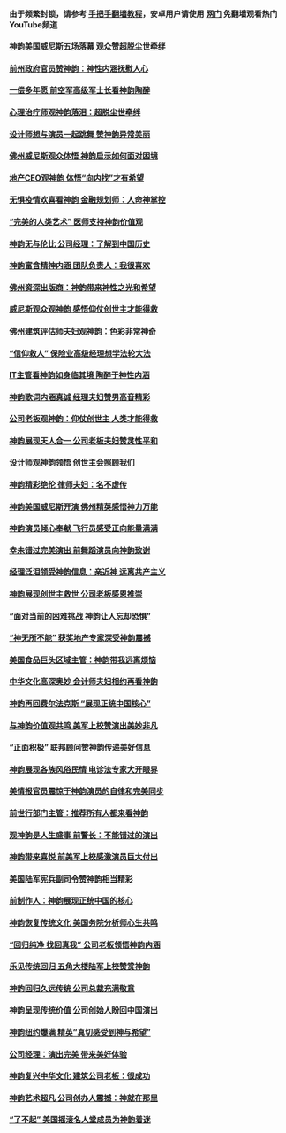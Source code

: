#### 由于频繁封锁，请参考 [手把手翻墙教程](https://github.com/gfw-breaker/guides/wiki/)，安卓用户请使用 [网门](https://github.com/gfw-breaker/nogfw/blob/master/dl.md?t=02171400) 免翻墙观看热门YouTube频道 

#### [神韵美国威尼斯五场落幕 观众赞超脱尘世牵绊](../pages/nf1299941/n11945933.md?t=02171400) 

#### [前州政府官员赞神韵：神性内涵抚慰人心](../pages/nf1299941/n11945907.md?t=02171400) 

#### [一偿多年愿  前空军高级军士长看神韵陶醉](../pages/nf1299941/n11945774.md?t=02171400) 

#### [心理治疗师观神韵落泪：超脱尘世牵绊](../pages/nf1299941/n11945645.md?t=02171400) 

#### [设计师想与演员一起跳舞 赞神韵异常美丽](../pages/nf1299941/n11945630.md?t=02171400) 

#### [佛州威尼斯观众体悟 神韵启示如何面对困境](../pages/nf1299941/n11943563.md?t=02171400) 

#### [地产CEO观神韵 体悟“向内找”才有希望](../pages/nf1299941/n11942927.md?t=02171400) 

#### [无惧疫情欢喜看神韵 金融规划师：人命神掌控](../pages/nf1299941/n11943431.md?t=02171400) 

#### [“完美的人类艺术” 医师支持神韵价值观](../pages/nf1299941/n11943039.md?t=02171400) 

#### [神韵无与伦比 公司经理：了解到中国历史](../pages/nf1299941/n11943076.md?t=02171400) 

#### [神韵富含精神内涵 团队负责人：我很喜欢](../pages/nf1299941/n11942990.md?t=02171400) 

#### [佛州资深出版商：神韵带来神性之光和希望](../pages/nf1299941/n11942886.md?t=02171400) 

#### [威尼斯观众观神韵 感悟仰仗创世主才能得救](../pages/nf1299941/n11942195.md?t=02171400) 

#### [佛州建筑评估师夫妇观神韵：色彩非常神奇](../pages/nf1299941/n11942155.md?t=02171400) 

#### [“信仰救人” 保险业高级经理想学法轮大法](../pages/nf1299941/n11942064.md?t=02171400) 

#### [IT主管看神韵如身临其境 陶醉于神性内涵](../pages/nf1299941/n11941980.md?t=02171400) 

#### [神韵歌词内涵真诚 经理夫妇赞男高音精彩](../pages/nf1299941/n11941347.md?t=02171400) 

#### [公司老板观神韵：仰仗创世主 人类才能得救](../pages/nf1299941/n11941169.md?t=02171400) 

#### [神韵展现天人合一 公司老板夫妇赞灵性平和](../pages/nf1299941/n11941309.md?t=02171400) 

#### [设计师观神韵领悟 创世主会照顾我们](../pages/nf1299941/n11941014.md?t=02171400) 

#### [神韵精彩绝伦 律师夫妇：名不虚传](../pages/nf1299941/n11940733.md?t=02171400) 

#### [神韵美国威尼斯开演 佛州精英感悟神力万能](../pages/nf1299941/n11939847.md?t=02171400) 

#### [神韵演员倾心奉献 飞行员感受正向能量满满](../pages/nf1299941/n11939885.md?t=02171400) 

#### [幸未错过完美演出 前舞蹈演员向神韵致谢](../pages/nf1299941/n11939855.md?t=02171400) 

#### [经理泛泪领受神韵信息：亲近神 远离共产主义](../pages/nf1299941/n11939632.md?t=02171400) 

#### [神韵展现创世主救世 公司老板感恩推崇](../pages/nf1299941/n11939780.md?t=02171400) 

#### [“面对当前的困难挑战 神韵让人忘却恐惧”](../pages/nf1299941/n11939700.md?t=02171400) 

#### [“神无所不能” 获奖地产专家深受神韵震撼](../pages/nf1299941/n11939680.md?t=02171400) 

#### [美国食品巨头区域主管：神韵带我远离烦恼](../pages/nf1299941/n11939545.md?t=02171400) 

#### [中华文化高深奥妙 会计师夫妇相约再看神韵](../pages/nf1299941/n11939535.md?t=02171400) 

#### [神韵再回费尔法克斯 “展现正统中国核心”](../pages/nf1299941/n11932754.md?t=02171400) 

#### [与神韵价值观共鸣 美军上校赞演出美妙非凡](../pages/nf1299941/n11934289.md?t=02171400) 

#### [“正面积极” 联邦顾问赞神韵传递美好信息](../pages/nf1299941/n11934100.md?t=02171400) 

#### [神韵展现各族风俗民情 电诊法专家大开眼界](../pages/nf1299941/n11933888.md?t=02171400) 

#### [美情报官员震惊于神韵演员的自律和完美同步](../pages/nf1299941/n11933954.md?t=02171400) 

#### [前世行部门主管：推荐所有人都来看神韵](../pages/nf1299941/n11933346.md?t=02171400) 

#### [观神韵是人生盛事 前警长：不能错过的演出](../pages/nf1299941/n11932459.md?t=02171400) 

#### [神韵带来喜悦 前美军上校感激演员巨大付出](../pages/nf1299941/n11932310.md?t=02171400) 

#### [美国陆军宪兵副司令赞神韵相当精彩](../pages/nf1299941/n11931802.md?t=02171400) 

#### [前制作人：神韵展现正统中国的核心](../pages/nf1299941/n11931833.md?t=02171400) 

#### [神韵恢复传统文化 美国务院分析师心生共鸣](../pages/nf1299941/n11931703.md?t=02171400) 

#### [“回归纯净 找回真我” 公司老板领悟神韵内涵](../pages/nf1299941/n11931680.md?t=02171400) 

#### [乐见传统回归 五角大楼陆军上校赞赏神韵](../pages/nf1299941/n11931678.md?t=02171400) 

#### [神韵回归久远传统 公司总裁充满敬意](../pages/nf1299941/n11931521.md?t=02171400) 

#### [神韵呈现传统价值 公司创始人盼回中国演出](../pages/nf1299941/n11931340.md?t=02171400) 

#### [神韵纽约爆满 精英“真切感受到神与希望”](../pages/nf1299941/n11926425.md?t=02171400) 

#### [公司经理：演出完美 带来美好体验](../pages/nf1299941/n11926222.md?t=02171400) 

#### [神韵复兴中华文化 建筑公司老板：很成功](../pages/nf1299941/n11926155.md?t=02171400) 

#### [神韵艺术超凡 公司创办人震撼：神就在那里](../pages/nf1299941/n11926096.md?t=02171400) 

#### [“了不起” 美国摇滚名人堂成员为神韵着迷](../pages/nf1299941/n11926028.md?t=02171400) 

